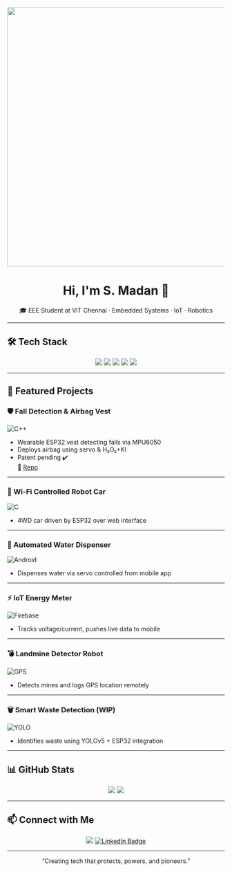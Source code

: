<!-- Hero Banner -->
<div align="center">
  <img src="https://media0.giphy.com/media/v1.Y2lkPTc5MGI3NjExd2M0cmN2Z2NkaG8wZHh1amdqaWV3bHI0dnFyNTRwdXl5bzQzcDJxMiZlcD12MV9pbnRlcm5hbF9naWZfYnlfaWQmY3Q9Zw/xUn3C73gqd7Ak4GNu8/giphy.gif" width="600"/>
</div>

<h1 align="center">Hi, I'm <b>S. Madan</b> 👋</h1>
<p align="center">
  🎓 EEE Student at VIT Chennai · Embedded Systems · IoT · Robotics
</p>

---

## 🛠️ Tech Stack

<p align="center">
  <!-- Add colorful badges for each tech -->
  <img src="https://img.shields.io/badge/ESP32-3A5FCD?style=for-the-badge&logo=espressif&logoColor=white" />
  <img src="https://img.shields.io/badge/Python-3776AB?style=for-the-badge&logo=python&logoColor=white" />
  <img src="https://img.shields.io/badge/Arduino-D1A103?style=for-the-badge&logo=arduino&logoColor=white" />
  <img src="https://img.shields.io/badge/YOLOv5-FF5733?style=for-the-badge" />
  <img src="https://img.shields.io/badge/Embedded_C-00599C?style=for-the-badge" />
</p>

---

## 🌟 Featured Projects

### 🛡️ Fall Detection & Airbag Vest  
![C++](https://img.shields.io/badge/language-C++-00599C?style=for-the-badge&logo=c%2B%2B)  
- Wearable ESP32 vest detecting falls via MPU6050  
- Deploys airbag using servo & H₂O₂+KI  
- Patent pending ✔️  
🔗 [Repo](https://github.com/MADX6-EMB/Fall-Detection-Vest)

---

### 🚗 Wi‑Fi Controlled Robot Car  
![C](https://img.shields.io/badge/language-C-00599C?style=for-the-badge)  
- 4WD car driven by ESP32 over web interface  

---

### 🚰 Automated Water Dispenser  
![Android](https://img.shields.io/badge/app-Android%20App-green?style=for-the-badge&logo=android)  
- Dispenses water via servo controlled from mobile app  

---

### ⚡ IoT Energy Meter  
![Firebase](https://img.shields.io/badge/firebase-EnergyMeter-yellow?style=for-the-badge)  
- Tracks voltage/current, pushes live data to mobile  

---

### 💣 Landmine Detector Robot  
![GPS](https://img.shields.io/badge/GPS-MetalDetector-blue?style=for-the-badge)  
- Detects mines and logs GPS location remotely  

---

### 🗑️ Smart Waste Detection (WIP)  
![YOLO](https://img.shields.io/badge/YOLOv5-ObjectDetection-orange?style=for-the-badge)  
- Identifies waste using YOLOv5 + ESP32 integration  

---

## 📊 GitHub Stats

<div align="center">
  <img src="https://github-readme-stats.vercel.app/api?username=MADX6-EMB&show_icons=true&theme=tokyonight" />
  <img src="https://github-readme-streak-stats.herokuapp.com/?user=MADX6-EMB&theme=tokyonight" />
</div>

---

## 📫 Connect with Me

<p align="center">
  <a href="mailto:madan.s2023@vitstudent.ac.in"><img src="https://img.shields.io/badge/Email-@madans2023-blue?style=for-the-badge&logo=gmail&logoColor=white"/></a>
  <a href="https://www.linkedin.com/in/madan-saravanan-a53ab628a/" target="_blank" rel="noopener"><img src="https://img.shields.io/badge/LinkedIn-S._Madan-blue?style=for-the-badge&logo=linkedin" alt="LinkedIn Badge"/></a>

</p>

---

<p align="center">“Creating tech that protects, powers, and pioneers.”</p>
